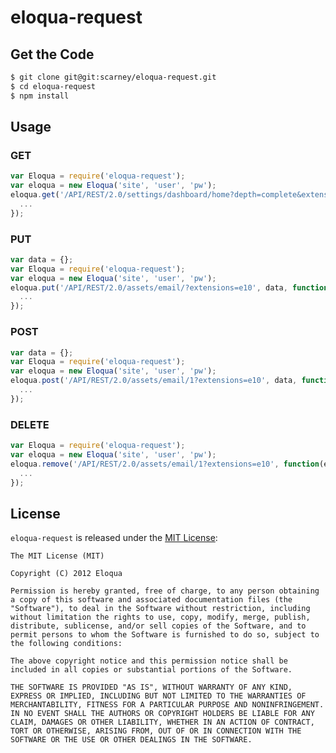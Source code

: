 # eloqua-request

## Get the Code

```bash
$ git clone git@git:scarney/eloqua-request.git
$ cd eloqua-request
$ npm install
```

## Usage
### GET

```javascript
var Eloqua = require('eloqua-request');
var eloqua = new Eloqua('site', 'user', 'pw');
eloqua.get('/API/REST/2.0/settings/dashboard/home?depth=complete&extensions=e10', function(err, response){
  ...
});
```

### PUT

```javascript
var data = {};
var Eloqua = require('eloqua-request');
var eloqua = new Eloqua('site', 'user', 'pw');
eloqua.put('/API/REST/2.0/assets/email/?extensions=e10', data, function(err, response){
  ...
});
```
      
### POST

```javascript
var data = {};
var Eloqua = require('eloqua-request');
var eloqua = new Eloqua('site', 'user', 'pw');
eloqua.post('/API/REST/2.0/assets/email/1?extensions=e10', data, function(err, response){
  ...
});
```

### DELETE

```javascript
var Eloqua = require('eloqua-request');
var eloqua = new Eloqua('site', 'user', 'pw');
eloqua.remove('/API/REST/2.0/assets/email/1?extensions=e10', function(err, response){
  ...
});
```

## License

`eloqua-request` is released under the [MIT License](http://www.opensource.org/licenses/mit-license.html):

    The MIT License (MIT)

    Copyright (C) 2012 Eloqua

    Permission is hereby granted, free of charge, to any person obtaining a copy of this software and associated documentation files (the "Software"), to deal in the Software without restriction, including without limitation the rights to use, copy, modify, merge, publish, distribute, sublicense, and/or sell copies of the Software, and to permit persons to whom the Software is furnished to do so, subject to the following conditions:

    The above copyright notice and this permission notice shall be included in all copies or substantial portions of the Software.

    THE SOFTWARE IS PROVIDED "AS IS", WITHOUT WARRANTY OF ANY KIND, EXPRESS OR IMPLIED, INCLUDING BUT NOT LIMITED TO THE WARRANTIES OF MERCHANTABILITY, FITNESS FOR A PARTICULAR PURPOSE AND NONINFRINGEMENT. IN NO EVENT SHALL THE AUTHORS OR COPYRIGHT HOLDERS BE LIABLE FOR ANY CLAIM, DAMAGES OR OTHER LIABILITY, WHETHER IN AN ACTION OF CONTRACT, TORT OR OTHERWISE, ARISING FROM, OUT OF OR IN CONNECTION WITH THE SOFTWARE OR THE USE OR OTHER DEALINGS IN THE SOFTWARE.
